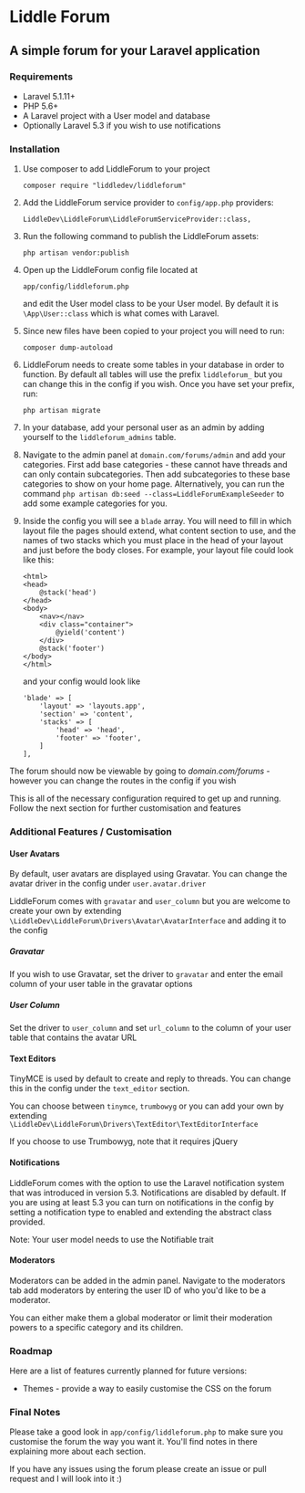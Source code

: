 # Liddle Forum

## A simple forum for your Laravel application

### Requirements

* Laravel 5.1.11+
* PHP 5.6+
* A Laravel project with a User model and database
* Optionally Laravel 5.3 if you wish to use notifications

### Installation

1. Use composer to add LiddleForum to your project

    ```
    composer require "liddledev/liddleforum"
    ```

2. Add the LiddleForum service provider to `config/app.php` providers:

    ```
    LiddleDev\LiddleForum\LiddleForumServiceProvider::class,
    ```

3. Run the following command to publish the LiddleForum assets:

    ```
    php artisan vendor:publish
    ```

4. Open up the LiddleForum config file located at

    ```
    app/config/liddleforum.php
    ```
    
    and edit the User model class to be your User model. By default it is `\App\User::class` which is what comes with Laravel.

5. Since new files have been copied to your project you will need to run:

    ```
    composer dump-autoload
    ```

6. LiddleForum needs to create some tables in your database in order to function. By default all tables will use the prefix `liddleforum_` but you can change this in the config if you wish. Once you have set your prefix, run:

    ```
    php artisan migrate
    ```

7. In your database, add your personal user as an admin by adding yourself to the `liddleforum_admins` table.

8. Navigate to the admin panel at `domain.com/forums/admin` and add your categories. First add base categories - these cannot have threads and can only contain subcategories. Then add subcategories to these base categories to show on your home page. Alternatively, you can run the command `php artisan db:seed --class=LiddleForumExampleSeeder` to add some example categories for you.

9. Inside the config you will see a `blade` array. You will need to fill in which layout file the pages should extend, what content section to use, and the names of two stacks which you must place in the head of your layout and just before the body closes. 
    For example, your layout file could look like this:
    ```
    <html>
    <head>
        @stack('head')
    </head>
    <body>
        <nav></nav>
        <div class="container">
            @yield('content')
        </div>
        @stack('footer')
    </body>
    </html>
    ```
    and your config would look like
    ```
    'blade' => [
        'layout' => 'layouts.app',
        'section' => 'content',
        'stacks' => [
            'head' => 'head',
            'footer' => 'footer',
        ]
    ],
    ```

The forum should now be viewable by going to *domain.com/forums* - however you can change the routes in the config if you wish

This is all of the necessary configuration required to get up and running. Follow the next section for further customisation and features

### Additional Features / Customisation

#### User Avatars

By default, user avatars are displayed using Gravatar. You can change the avatar driver in the config under `user.avatar.driver`

LiddleForum comes with `gravatar` and `user_column` but you are welcome to create your own by extending `\LiddleDev\LiddleForum\Drivers\Avatar\AvatarInterface` and adding it to the config

##### Gravatar

If you wish to use Gravatar, set the driver to `gravatar` and enter the email column of your user table in the gravatar options

##### User Column

Set the driver to `user_column` and set `url_column` to the column of your user table that contains the avatar URL

#### Text Editors

TinyMCE is used by default to create and reply to threads. You can change this in the config under the `text_editor` section.

You can choose between `tinymce`, `trumbowyg` or you can add your own by extending `\LiddleDev\LiddleForum\Drivers\TextEditor\TextEditorInterface`

If you choose to use Trumbowyg, note that it requires jQuery

#### Notifications

LiddleForum comes with the option to use the Laravel notification system that was introduced in version 5.3. Notifications are disabled by default.
If you are using at least 5.3 you can turn on notifications in the config by setting a notification type to enabled and extending the abstract class provided.

Note: Your user model needs to use the Notifiable trait

#### Moderators

Moderators can be added in the admin panel. Navigate to the moderators tab add moderators by entering the user ID of who you'd like to be a moderator.

You can either make them a global moderator or limit their moderation powers to a specific category and its children.

### Roadmap

Here are a list of features currently planned for future versions:

* Themes - provide a way to easily customise the CSS on the forum

### Final Notes

Please take a good look in `app/config/liddleforum.php` to make sure you customise the forum the way you want it. You'll find notes in there explaining more about each section.

If you have any issues using the forum please create an issue or pull request and I will look into it :)

